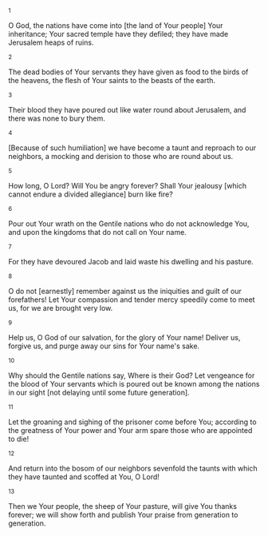 <sup>1</sup> 

O God, the nations have come into [the land of Your people] Your inheritance; Your sacred temple have they defiled; they have made Jerusalem heaps of ruins. 

<sup>2</sup> 

The dead bodies of Your servants they have given as food to the birds of the heavens, the flesh of Your saints to the beasts of the earth. 

<sup>3</sup> 

Their blood they have poured out like water round about Jerusalem, and there was none to bury them. 

<sup>4</sup> 

[Because of such humiliation] we have become a taunt and reproach to our neighbors, a mocking and derision to those who are round about us. 

<sup>5</sup> 

How long, O Lord? Will You be angry forever? Shall Your jealousy [which cannot endure a divided allegiance] burn like fire? 

<sup>6</sup> 

Pour out Your wrath on the Gentile nations who do not acknowledge You, and upon the kingdoms that do not call on Your name. 

<sup>7</sup> 

For they have devoured Jacob and laid waste his dwelling and his pasture. 

<sup>8</sup> 

O do not [earnestly] remember against us the iniquities and guilt of our forefathers! Let Your compassion and tender mercy speedily come to meet us, for we are brought very low. 

<sup>9</sup> 

Help us, O God of our salvation, for the glory of Your name! Deliver us, forgive us, and purge away our sins for Your name's sake. 

<sup>10</sup> 

Why should the Gentile nations say, Where is their God? Let vengeance for the blood of Your servants which is poured out be known among the nations in our sight [not delaying until some future generation]. 

<sup>11</sup> 

Let the groaning and sighing of the prisoner come before You; according to the greatness of Your power and Your arm spare those who are appointed to die! 

<sup>12</sup> 

And return into the bosom of our neighbors sevenfold the taunts with which they have taunted and scoffed at You, O Lord! 

<sup>13</sup> 

Then we Your people, the sheep of Your pasture, will give You thanks forever; we will show forth and publish Your praise from generation to generation.